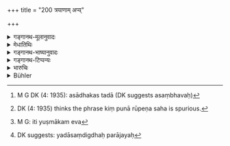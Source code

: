 +++
title = "200 त्रयाणाम् अप्य्"

+++

<details><summary>गङ्गानथ-मूलानुवादः</summary>

But in the event of the three aforesaid expedients failing, he shall fight in such a manner as to conquer his enemies completely.—(200)
</details>

<details><summary>मेधातिथिः</summary>

सामादीनाम् असाधकत्वे[^२७७] संदिग्धे ऽपि जये समाने ऽपि, किं पुना रूपेण सह[^२७८] तेन प्रकारेण युध्येत येन प्रकारेणात्मनो जयः स्यात् । जये राज्यं वधे ऽपि स्वर्ग इत्य् उभयथापि[^२७९] जयः । परप्रत्यूहकल्पना कूटयुद्धादिप्रकारः अत्यन्तोच्छेदानुसरणपीडनाभ्यां सहसा निष्कार्यः । तथा च व्यास आह- 


[^२७९]:
     M G: iti yuṣmākam eva


[^२७८]:
     DK (4: 1935) thinks the phrase kiṃ punā rūpeṇa saha is spurious.


[^२७७]:
     M G DK (4: 1935): asādhakas tadā (DK suggests asaṃbhavaḥ)

- पुनरावर्तमानानाम् निराशानां च जीविनाम् । (म्भ् १२.१००.१३)

- न शक्येद् अग्रतः स्थातुं शक्रेणापि धनंजय ॥ 

यदा संदिग्धं पराजयं[^२८०] तदापक्रमणं युक्तम् । निर्गतो हि जीवो न कार्यम् आसादयति, येन भद्रानि पश्यति, स्वर्गम् अर्जयति मृत इति ॥ ७.२०० ॥


[^२८०]:
     DK suggests: yadāsaṃdigdhaḥ parājayaḥ
</details>

<details><summary>गङ्गानथ-भाष्यानुवादः</summary>

Conciliation and the rest having failed,—even though victory be uncertain, and equally possible for both combatants,—he shall fight in such a manner that his victory become certain; and if he wins, he gains a kingdom, while if he is slain, he gains heaven; so in either case victory would be his. He shall not create imaginary difficulties, and he shall also eschew all treacherous ways of fighting, as also all such operations as would bring about either the utter annihilation of the enemy or too much harassment. Says Vyāsa—‘O Arjuna, even Indra himself dare not stand before men who have become desperate and given up all hope of their lives’. When victory appears to be doubtful, retreat is the proper thing to do; for when life has gone out, the man is unable to accomplish his purpose; it is only while alive that he passes through pleasing experiences, whereas if he dies, he only gains heaven.—(200).
</details>

<details><summary>गङ्गानथ-टिप्पन्यः</summary>

This verse is quoted in *Parāśaramādhava* (Ācāra, p. 403);—in
*Vīramitrodaya* (Rājanīti, p. 404);—and in *Smṛtitattva* (p. 742), which
reading ‘*saṃyattaḥ*’ (for ‘*sampannaḥ*’), explains it as ‘with due
effort’.
</details>

<details><summary>भारुचिः</summary>

विजिगीषोः सामादीनां परिक्षये साधकत्वम् । तथा संदिग्धे विजये कामं युध्येत, यस्माज् जये ऽर्थः पराजये स्वर्ग इति । युद्धम् एव तत्र ज्यायः । यदार्थसंदिग्धः पराजयस् तदा निष्पतनं साधीयः- निर्गतो हि पुनः कार्यम् आसादयति ॥ ७.२०० ॥
</details>

<details><summary>Bühler</summary>

200	(But) if even those three before-mentioned expedients fail, then let him, duly exerting himself, fight in such a manner that he may completely conquer his enemies.
</details>
